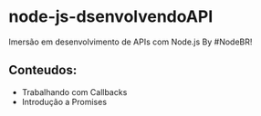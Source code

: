 # node-js-dsenvolvendoAPI
Imersão em desenvolvimento de APIs com Node.js By #NodeBR!

## Conteudos:

*  Trabalhando com Callbacks
*  Introdução a Promises
